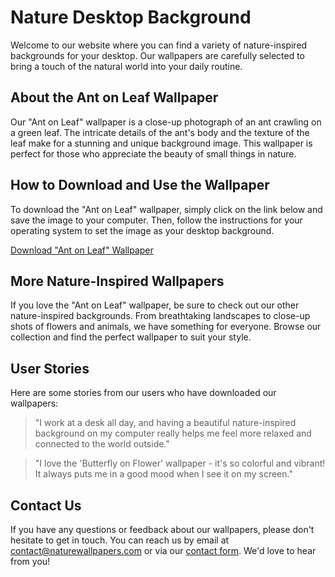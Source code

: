 <!--font:Poppins-->

# Nature Desktop Background

Welcome to our website where you can find a variety of nature-inspired backgrounds for your desktop. Our wallpapers are carefully selected to bring a touch of the natural world into your daily routine. 

## About the Ant on Leaf Wallpaper

Our "Ant on Leaf" wallpaper is a close-up photograph of an ant crawling on a green leaf. The intricate details of the ant's body and the texture of the leaf make for a stunning and unique background image. This wallpaper is perfect for those who appreciate the beauty of small things in nature.

## How to Download and Use the Wallpaper

To download the "Ant on Leaf" wallpaper, simply click on the link below and save the image to your computer. Then, follow the instructions for your operating system to set the image as your desktop background.

[Download "Ant on Leaf" Wallpaper](#)

## More Nature-Inspired Wallpapers

If you love the "Ant on Leaf" wallpaper, be sure to check out our other nature-inspired backgrounds. From breathtaking landscapes to close-up shots of flowers and animals, we have something for everyone. Browse our collection and find the perfect wallpaper to suit your style.

## User Stories

Here are some stories from our users who have downloaded our wallpapers:

> "I work at a desk all day, and having a beautiful nature-inspired background on my computer really helps me feel more relaxed and connected to the world outside."

> "I love the 'Butterfly on Flower' wallpaper - it's so colorful and vibrant! It always puts me in a good mood when I see it on my screen."

## Contact Us

If you have any questions or feedback about our wallpapers, please don't hesitate to get in touch. You can reach us by email at [contact@naturewallpapers.com](mailto:contact@naturewallpapers.com) or via our [contact form](#). We'd love to hear from you!

<!--

Write me content for website with wallpaper which alt text is:

"A close-up of an ant on a leaf"

The name/title of the page should not be 1:1 copy of the alt text but rather a real content of the website which is using this wallpaper.

- Use markdown format 
- Start with heading
- Heading should be short and concise
- The content should look like a real website 
- The website should not be about the wallpaper, wallpaper is just a related background
- Heading should be contain work "wallpaper" or "background"
- Include real sections like references, contact, user stories, etc. use things relevant to the page purpose.
- Feel free to use structure like headings, bullets, numbering, blockquotes, paragraphs, horizontal lines, etc.
- You can use formatting like bold or _italic_
- You can include UTF-8 emojis
- Links should be only #hash anchors (and you can refer to the document itself)
- Do not include images


---


# Nature-inspired Background for Your Desktop

Welcome to our website where you can find a variety of nature-inspired backgrounds for your desktop. Our wallpapers are carefully selected to bring a touch of the natural world into your daily routine. 

## About the Ant on Leaf Wallpaper

Our "Ant on Leaf" wallpaper is a close-up photograph of an ant crawling on a green leaf. The intricate details of the ant's body and the texture of the leaf make for a stunning and unique background image. This wallpaper is perfect for those who appreciate the beauty of small things in nature.

## How to Download and Use the Wallpaper

To download the "Ant on Leaf" wallpaper, simply click on the link below and save the image to your computer. Then, follow the instructions for your operating system to set the image as your desktop background.

[Download "Ant on Leaf" Wallpaper](#)

## More Nature-Inspired Wallpapers

If you love the "Ant on Leaf" wallpaper, be sure to check out our other nature-inspired backgrounds. From breathtaking landscapes to close-up shots of flowers and animals, we have something for everyone. Browse our collection and find the perfect wallpaper to suit your style.

## User Stories

Here are some stories from our users who have downloaded our wallpapers:

> "I work at a desk all day, and having a beautiful nature-inspired background on my computer really helps me feel more relaxed and connected to the world outside."

> "I love the 'Butterfly on Flower' wallpaper - it's so colorful and vibrant! It always puts me in a good mood when I see it on my screen."

## Contact Us

If you have any questions or feedback about our wallpapers, please don't hesitate to get in touch. You can reach us by email at [contact@naturewallpapers.com](mailto:contact@naturewallpapers.com) or via our [contact form](#). We'd love to hear from you!


---


Write me a Google font which is best fitting for the website.

Pick from the list:
- Montserrat
- Futura
- Orbitron
- Alegreya
- Cinzel
- IBM Plex Sans
- Inter
- Poppins
- Great Vibes
- Exo 2
- Cabin
- Creepster
- Playfair Display
- Barlow Condensed
- Open Sans
- Lato
- Lobster
- Cormorant Garamond
- Roboto
- Dancing Script
- Raleway
- Cinzel Decorative


Write just the font name nothing else.


---


Poppins

-->
